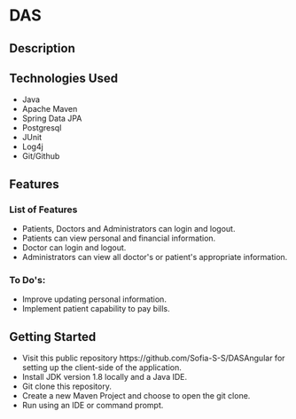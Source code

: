 
<h1>DAS</h1>
<h2>Description</h2>
<p></p>
<h2>Technologies Used</h2>
<ul>
<li>Java</li>
<li>Apache Maven</li>
<li>Spring Data JPA</li>
<li>Postgresql</li>
<li>JUnit</li>
<li>Log4j</li>
  <li>Git/Github</li>
</ul>
<h2>Features</h2>
<h3>List of Features</h3>
<ul>
<li>Patients, Doctors and Administrators can login and logout.</li>
<li>Patients can view personal and financial information.</li>
<li>Doctor can login and logout.</li>
<li>Administrators can view all doctor's or patient's appropriate information.</li>

</ul>
<h3>To Do's:</h3>
<ul>
<li>Improve updating personal information.</li>
<li>Implement patient capability to pay bills.</li>
</ul>
<h2>Getting Started</h2>
<ul> 
<li>Visit this public repository https://github.com/Sofia-S-S/DASAngular for setting up the client-side of the application.</li>
<li>Install JDK version 1.8 locally and a Java IDE.</li>
<li>Git clone this repository.</li>
<li>Create a new Maven Project and choose to open the git clone.</li>
<li>Run using an IDE or command prompt.</li>
</ul>
